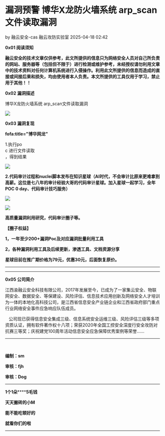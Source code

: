 #  漏洞预警 博华X龙防火墙系统 arp_scan文件读取漏洞   
by 融云安全-cas  融云攻防实验室   2025-04-18 02:42  
  
**0x01 阅读须知**  
  
**融云安全的技术文章仅供参考，此文所提供的信息只为网络安全人员对自己所负责的网站、服务器等（包括但不限于）进行检测或维护参考，未经授权请勿利用文章中的技术资料对任何计算机系统进行入侵操作。利用此文所提供的信息而造成的直接或间接后果和损失，均由使用者本人负责。本文所提供的工具仅用于学习，禁止用于其他！！**  
  
**0x02 漏洞描述**  
  
博华X龙防火墙系统 arp_scan文件读取漏洞  
  
![](https://mmbiz.qpic.cn/mmbiz_png/GWXBjgPE49xHgViaWbjhLib6LT2CEeF5DVM9CPxEGnXO3NGNGCLrInBseialgTUe9hrogOlkrib49afdAJjxWdyEjg/640?wx_fmt=png&from=appmsg "")  
  
  
**0x03 漏洞复现**  
  
**f****o****fa:title="博华网龙"**  
  
1.执行po  
c 进行文件读取  
，得到结果  
  
![](https://mmbiz.qpic.cn/mmbiz_png/GWXBjgPE49xHgViaWbjhLib6LT2CEeF5DVQv9z9FflG7jqy5LXLScod6vFxZU3dsAOiaEBmdhOIjf8HwQIMpx5oKQ/640?wx_fmt=png&from=appmsg "")  
  
**2.代码审计过程和nuclei脚本发布在知识星球（AI时代，不会审计比原来更难拿到高薪。这位是七八年的审计经验大哥的代码审计星球。加入星球一起学习，全年POC 0 day、代码审计技巧服务）**  
  
![](https://mmbiz.qpic.cn/mmbiz_png/GWXBjgPE49xHgViaWbjhLib6LT2CEeF5DVuYibSxY6icHRM6kiaOalEUSYzuSRrXqYS13Uc5tlNldImTwZ7ATzJgtBg/640?wx_fmt=png&from=appmsg "")  
  
![](https://mmbiz.qpic.cn/mmbiz_png/GWXBjgPE49xHgViaWbjhLib6LT2CEeF5DVIgVlpwOnxOQKoOzHKaic1H5nS9hf9AsBXmskx44ookSSgC40opSK9Cw/640?wx_fmt=png&from=appmsg "")  
  
**高质量漏洞利用研究，代码审计圈子等。**  
  
**【圈子权益】**  
  
**1，一年至少200+漏洞Poc及对应漏洞批量利用工具**  
  
**2，各种漏洞利用工具及后续更新，渗透工具、文档资源分享**  
  
**星球目前在推广期价格为79元，优惠30元，后面恢复原价。**  
  
****  
****  
  
**0x05 公司简介**  
  
江西渝融云安全科技有限公司，2017年发展至今，已成为了一家集云安全、物联网安全、数据安全、等保建设、风险评估、信息技术应用创新及网络安全人才培训为一体的本地化高科技公司，是江西省信息安全产业链企业和江西省政府部门重点行业网络安全事件应急响应队伍成员。  
  
   公司现已获得信息安全集成三级、信息系统安全运维三级、风险评估三级等多项资质认证，拥有软件著作权十八项；荣获2020年全国工控安全深度行安全攻防对抗赛三等奖；庆祝建党100周年活动信息安全应急保障优秀案例等荣誉......  
****  
‌  
  
**编制：sm**  
  
**审核：fjh**  
  
**审核：Dog**  
  
****  
**1个1朵********5毛钱**  
  
**天天搬砖的小M**  
  
**能不能吃顿好的**  
  
**就看你们的啦**  
  
****  
  
